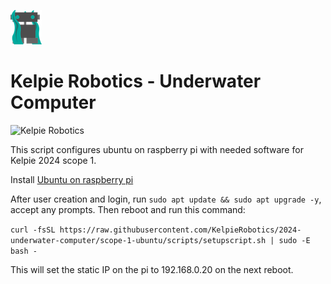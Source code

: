 ![](/docs/images/kelpie_logo.png)
# Kelpie Robotics - Underwater Computer
![Kelpie Robotics](https://img.shields.io/badge/Kelpie_Robotics-Underwater_Computer-00a99d.svg?style=for-the-badge)

This script configures ubuntu on raspberry pi with needed software for Kelpie 2024 scope 1.

Install [Ubuntu on raspberry pi](https://ubuntu.com/download/raspberry-pi/thank-you?version=23.10&architecture=server-arm64+raspi)

After user creation and login, run `sudo apt update && sudo apt upgrade -y`, accept any prompts. Then reboot and run this command:

`curl -fsSL https://raw.githubusercontent.com/KelpieRobotics/2024-underwater-computer/scope-1-ubuntu/scripts/setupscript.sh | sudo -E bash -`

This will set the static IP on the pi to 192.168.0.20 on the next reboot.
